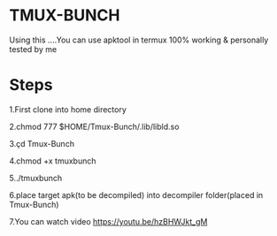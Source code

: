 # TMUX-BUNCH
Using this ....You can use apktool in termux 100% working &amp; personally tested by me

# Steps
1.First clone into home directory

2.chmod 777 $HOME/Tmux-Bunch/.lib/libld.so

3.çd Tmux-Bunch

4.chmod +x tmuxbunch

5../tmuxbunch

6.place target apk(to be decompiled) into decompiler folder(placed in Tmux-Bunch)

7.You can watch video https://youtu.be/hzBHWJkt_gM 
